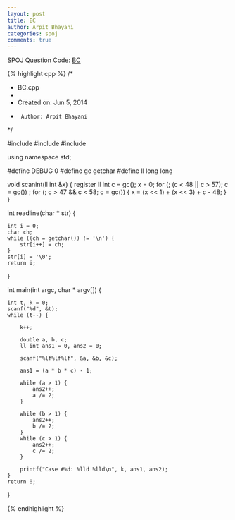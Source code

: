 ```yaml
---
layout: post
title: BC
author: Arpit Bhayani
categories: spoj
comments: true
---
```


SPOJ Question Code: [BC](http://www.spoj.com/problems/BC/)

{% highlight cpp %}
/*
 * BC.cpp
 *
 *  Created on: Jun 5, 2014
 *      Author: Arpit Bhayani
 */

#include <cstdio>
#include <cstdlib>
#include <iostream>

using namespace std;

#define DEBUG 0
#define gc getchar
#define ll long long

void scanint(ll int &x) {
	register ll int c = gc();
	x = 0;
	for (; (c < 48 || c > 57); c = gc())
		;
	for (; c > 47 && c < 58; c = gc()) {
		x = (x << 1) + (x << 3) + c - 48;
	}
}

int readline(char * str) {

	int i = 0;
	char ch;
	while ((ch = getchar()) != '\n') {
		str[i++] = ch;
	}
	str[i] = '\0';
	return i;
}

int main(int argc, char * argv[]) {

	int t, k = 0;
	scanf("%d", &t);
	while (t--) {

		k++;

		double a, b, c;
		ll int ans1 = 0, ans2 = 0;

		scanf("%lf%lf%lf", &a, &b, &c);

		ans1 = (a * b * c) - 1;

		while (a > 1) {
			ans2++;
			a /= 2;
		}

		while (b > 1) {
			ans2++;
			b /= 2;
		}
		while (c > 1) {
			ans2++;
			c /= 2;
		}

		printf("Case #%d: %lld %lld\n", k, ans1, ans2);
	}
	return 0;
}

{% endhighlight %}